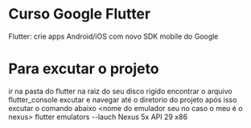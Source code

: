 # Curso Google Flutter
 Flutter: crie apps Android/iOS com novo SDK mobile do Google 


# Para excutar o projeto 
ir na pasta do flutter na raiz do seu disco rigido 
encontrar o arquivo flutter_console
excutar e navegar até o diretorio do projeto 
após isso excutar o comando abaixo 
<nome do emulador seu no caso o meu é o nexus>
flutter emulators --lauch Nexus 5x API 29 x86
